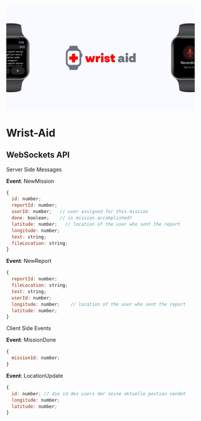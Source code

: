 <img src="./docs/header.jpeg" alt="logo" />

# Wrist-Aid

## WebSockets API

Server Side Messages

**Event**: NewMission
```javascript
{ 
  id: number;
  reportId: number;
  userId: number;   // user assigned for this mission
  done: boolean;    // is mission accomplished?
  latitude: number;   // location of the user who sent the report
  longitude: number;
  text: string;
  fileLocation: string;
}
```
**Event**: NewReport
```javascript
{
  reportId: number;
  fileLocation: string;
  text: string;
  userId: number;
  longitude: number;    // location of the user who sent the report
  latitude: number;
}
```

Client Side Events

**Event**: MissionDone

```javascript
{
  missionId: number;
}
```

**Event**: LocationUpdate

```javascript
{
  id: number; // die id des users der seine aktuelle postion sendet
  longitude: number;
  latitude: number;
}
```